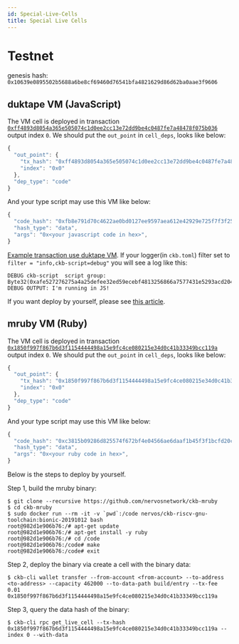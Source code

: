 ```yaml
---
id: Special-Live-Cells
title: Special Live Cells
---
```


# Testnet

genesis hash: `0x10639e0895502b5688a6be8cf69460d76541bfa4821629d86d62ba0aae3f9606`

## duktape VM (JavaScript)
The VM cell is deployed in transaction [`0xff4893d8054a365e505074c1d0ee2cc13e72dd9be4c0487fe7a48478f075b036`](https://explorer.nervos.org/aggron/transaction/0xff4893d8054a365e505074c1d0ee2cc13e72dd9be4c0487fe7a48478f075b036) output index `0`.
We should put the `out_point` in `cell_deps`, looks like below:
``` javascript
{
  "out_point": {
    "tx_hash": "0xff4893d8054a365e505074c1d0ee2cc13e72dd9be4c0487fe7a48478f075b036",
    "index": "0x0"
  },
  "dep_type": "code"
}
```
And your type script may use this VM like below:
``` javascript
{
  "code_hash": "0xfb8e791d70c4622ae0bd0127ee9597aea612e42929e725f7f3f25475bb954ce9",
  "hash_type": "data",
  "args": "0x<your javascript code in hex>",
}
```
[Example transaction use duktape VM](https://explorer.nervos.org/aggron/transaction/0xbbe58d19e6177ea16336e566c6cdbb91cb6ad74e0f76ccb17d980e5702e4615a). If your logger(in `ckb.toml`) filter set to `filter = "info,ckb-script=debug"` you will see a log like this:

```
DEBUG ckb-script  script group: Byte32(0xafe527276275a4a25defee32ed59ecebf4813256866a7577431e5293acd2048b) DEBUG OUTPUT: I'm running in JS!
```

If you want deploy by yourself, please see [this article](https://xuejie.space/2019_07_13_introduction_to_ckb_script_programming_script_basics/#introducing-duktape).

## mruby VM (Ruby)
The VM cell is deployed in transaction [`0x1850f997f867b6d3f1154444498a15e9fc4ce080215e34d0c41b33349bcc119a`](https://explorer.nervos.org/aggron/transaction/0x1850f997f867b6d3f1154444498a15e9fc4ce080215e34d0c41b33349bcc119a) output index `0`.
We should put the `out_point` in `cell_deps`, looks like below:
``` javascript
{
  "out_point": {
    "tx_hash": "0x1850f997f867b6d3f1154444498a15e9fc4ce080215e34d0c41b33349bcc119a",
    "index": "0x0"
  },
  "dep_type": "code"
}
```
And your type script may use this VM like below:
``` javascript
{
  "code_hash": "0xc3815b09286d825574f672bf4e04566ae6daaf1b45f3f1bcfd20c720198652ec",
  "hash_type": "data",
  "args": "0x<your ruby code in hex>",
}
```

Below is the steps to deploy by yourself.

Step 1, build the mruby binary:
```
$ git clone --recursive https://github.com/nervosnetwork/ckb-mruby
$ cd ckb-mruby
$ sudo docker run --rm -it -v `pwd`:/code nervos/ckb-riscv-gnu-toolchain:bionic-20191012 bash
root@982d1e906b76:/# apt-get update
root@982d1e906b76:/# apt-get install -y ruby
root@982d1e906b76:/# cd /code
root@982d1e906b76:/code# make
root@982d1e906b76:/code# exit
```

Step 2, deploy the binary via create a cell with the binary data:
```
$ ckb-cli wallet transfer --from-account <from-account> --to-address <to-address> --capacity 462000 --to-data-path build/entry --tx-fee 0.01
0x1850f997f867b6d3f1154444498a15e9fc4ce080215e34d0c41b33349bcc119a
```

Step 3, query the data hash of the binary:
```
$ ckb-cli rpc get_live_cell --tx-hash 0x1850f997f867b6d3f1154444498a15e9fc4ce080215e34d0c41b33349bcc119a --index 0 --with-data
```
